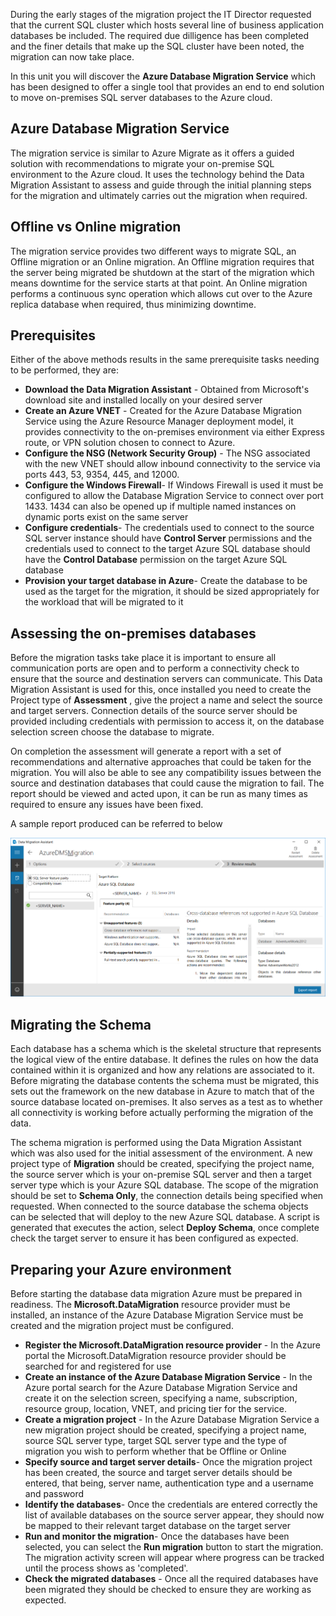 During the early stages of the migration project the IT Director requested that the current SQL cluster which hosts several line of business application databases be included. The required due dilligence has been completed and the finer details that make up the SQL cluster have been noted, the migration can now take place.

In this unit you will discover the **Azure Database Migration Service** which has been designed to offer a single tool that provides an end to end solution to move on-premises SQL server databases to the Azure cloud.

## Azure Database Migration Service

The migration service is similar to Azure Migrate as it offers a guided solution with recommendations to migrate your on-premise SQL environment to the Azure cloud. It uses the technology behind the Data Migration Assistant to assess and guide through the initial planning steps for the migration and ultimately carries out the migration when required.

## Offline vs Online migration

The migration service provides two different ways to migrate SQL, an Offline migration or an Online migration. An Offline migration requires that the server being migrated be shutdown at the start of the migration which means downtime for the service starts at that point. An Online migration performs a continuous sync operation which allows cut over to the Azure replica database when required, thus minimizing downtime.

## Prerequisites

Either of the above methods results in the same prerequisite tasks needing to be performed, they are:

- **Download the Data Migration Assistant** - Obtained from Microsoft's download site and installed locally on your desired server
- **Create an Azure VNET** - Created for the Azure Database Migration Service using the Azure Resource Manager deployment model, it provides connectivity to the on-premises environment via either Express route, or VPN solution chosen to connect to Azure.
- **Configure the NSG (Network Security Group)** - The NSG associated with the new VNET  should allow inbound connectivity to the service via ports 443, 53, 9354, 445, and 12000.
- **Configure the Windows Firewall**- If Windows Firewall is used it must be configured to allow the Database Migration Service to connect over port 1433. 1434 can also be opened up if multiple named instances on dynamic ports exist on the same server
- **Configure credentials**- The credentials used to connect to the source SQL server instance should have **Control Server** permissions and the credentials used to connect to the target Azure SQL database should have the **Control Database** permission on the target Azure SQL database
- **Provision your target database in Azure**- Create the database to be used as the target for the migration, it should be sized appropriately for the workload that will be migrated to it

## Assessing the on-premises databases

Before the migration tasks take place it is important to ensure all communication ports are open and to perform a connectivity check to ensure that the source and destination servers can communicate. This Data Migration Assistant is used for this, once installed you need to create the Project type of **Assessment** , give the project a name and select the source and target servers. Connection details of the source server should be provided including credentials with permission to access it, on the database selection screen choose the database to migrate.

On completion the assessment will generate a report with a set of recommendations and alternative approaches that could be taken for the migration. You will also be able to see any compatibility issues between the source and destination databases that could cause the migration to fail. The report should be viewed and acted upon, it can be run as many times as required to ensure any issues have been fixed.

A sample report produced can be referred to below

<!-- Insert picture similar to this, Azure Migrate Architecture -->

![Sample DMA Report](../media/2dma-assessment.png)

## Migrating the Schema

Each database has a schema which is the skeletal structure that represents the logical view of the entire database. It defines the rules on how the data contained within it is organized and how any relations are associated to it. Before migrating the database contents the schema must be migrated, this sets out the framework on the new database in Azure to match that of the source database located on-premises. It also serves as a test as to whether all connectivity is working before actually performing the migration of the data.

The schema migration is performed using the Data Migration Assistant which was also used for the initial assessment of the environment. A new project type of **Migration** should be created, specifying the project name, the source server which is your on-premise SQL server and then a target server type which is your Azure SQL database. The scope of the migration should be set to **Schema Only**, the connection details being specified when requested. When connected to the source database the schema objects can be selected that will deploy to the new Azure SQL database. A script is generated that executes the action, select **Deploy Schema**, once complete check the target server to ensure it has been configured as expected.

## Preparing your Azure environment

Before starting the database data migration Azure must be prepared in readiness. The **Microsoft.DataMigration** resource provider must be installed, an instance of the Azure Database Migration Service must be created and the migration project must be configured.

- **Register the Microsoft.DataMigration resource provider** - In the Azure portal the Microsoft.DataMigration resource provider should be searched for and registered for use
- **Create an instance of the Azure Database Migration Service** - In the Azure portal search for the Azure Database Migration Service and create it on the selection screen, specifying a name, subscription, resource group, location, VNET, and pricing tier for the service.
- **Create a migration project** - In the Azure Database Migration Service a new migration project should be created, specifying a project name, source SQL server type, target SQL server type and the type of migration you wish to perform whether that be Offline or Online
- **Specify source and target server details**- Once the migration project has been created, the source and target server details should be entered, that being, server name, authentication type and a username and password
- **Identify the databases**- Once the credentials are entered correctly the list of available databases on the source server appear, they should now be mapped to their relevant target database on the target server
- **Run and monitor the migration**- Once the databases have been selected, you can select the **Run migration** button to start the migration. The migration activity screen will appear where progress can be tracked until the process shows as 'completed'.
- **Check the migrated databases** - Once all the required databases have been migrated they should be checked to ensure they are working as expected.